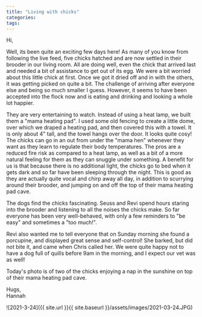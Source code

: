 ```yaml
---
title: "Living with chicks"
categories:
tags:
---
```


Hi,

Well, its been quite an exciting few days here! As many of you know from following the live feed, five chicks hatched and are now settled in their brooder in our living room. All are doing well, even the chick that arrived last and needed a bit of assistance to get out of its egg. We were a bit worried about this little chick at first. Once we got it dried off and in with the others, it was getting picked on quite a bit. The challenge of arriving after everyone else and being so much smaller I guess. However, it seems to have been accepted into the flock now and is eating and drinking and looking a whole lot happier. 

They are very entertaining to watch. Instead of using a heat lamp, we built them a "mama heating pad". I used some old fencing to create a little dome, over which we draped a heating pad, and then covered this with a towel. It is only about 4" tall, and the towel hangs over the door. It looks quite cosy! The chicks can go in an out from under the "mama hen" whenever they want as they learn to regulate their body temperatures. The pros are a reduced fire risk as compared to a heat lamp, as well as a bit of a more natural feeling for them as they can snuggle under something. A benefit for us is that because there is no additional light, the chicks go to bed when it gets dark and so far have been sleeping through the night. This is good as they are actually quite vocal and chirp away all day, in addition to scurrying around their brooder, and jumping on and off the top of their mama heating pad cave.

The dogs find the chicks fascinating. Seuss and Revi spend hours staring into the brooder and listening to all the noises the chicks make. So far everyone has been very well-behaved, with only a few reminders to "be easy" and sometimes a "too much!".

Revi also wanted me to tell everyone that on Sunday morning she found a porcupine, and displayed great sense and self-control! She barked, but did not bite it, and came when Chris called her. We were quite happy not to have a dog full of quills before 9am in the morning, and I expect our vet was as well!

Today's photo is of two of the chicks enjoying a nap in the sunshine on top of their mama heating pad cave.

Hugs,<br />
Hannah

![2021-3-24]({{ site.url }}{{ site.baseurl }}/assets/images/2021-03-24.JPG)